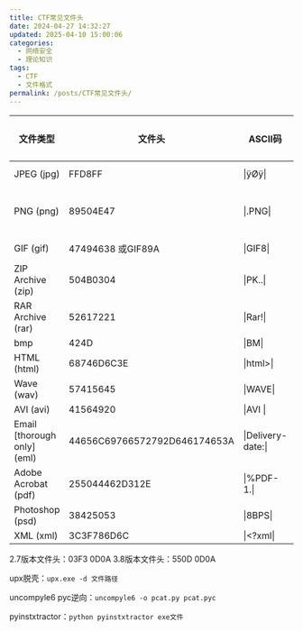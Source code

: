 ```yaml
---
title: CTF常见文件头
date: 2024-04-27 14:32:27
updated: 2025-04-10 15:00:06
categories:
  - 网络安全
  - 理论知识
tags:
  - CTF
  - 文件格式
permalink: /posts/CTF常见文件头/
---
```


| 文件类型                        | 文件头                          | ASCII码             | 文件尾         |
| --------------------------- | ---------------------------- | ------------------ | ----------- |
| JPEG (jpg)                  | FFD8FF                       | \|ÿØÿ\|            | FF D9       |
| PNG (png)                   | 89504E47                     | \|.PNG\|           | AE 42 60 82 |
| GIF (gif)                   | 47494638 或GIF89A             | \|GIF8\|           | 00 3B       |
| ZIP Archive (zip)           | 504B0304                     | \|PK..\|           | 50 4B       |
| RAR Archive (rar)           | 52617221                     | \|Rar!\|           |             |
| bmp                         | 424D                         | \|BM\|             |             |
| HTML (html)                 | 68746D6C3E                   | \|html>\|          |             |
| Wave (wav)                  | 57415645                     | \|WAVE\|           |             |
| AVI (avi)                   | 41564920                     | \|AVI \|           |             |
| Email [thorough only] (eml) | 44656C69766572792D646174653A | \|Delivery-date:\| |             |
| Adobe Acrobat (pdf)         | 255044462D312E               | \|%PDF-1.\|        |             |
| Photoshop (psd)             | 38425053                     | \|8BPS\|           |             |
| XML (xml)                   | 3C3F786D6C                   | \|<?xml\|          |             |

2.7版本文件头：03F3 0D0A
3.8版本文件头：550D 0D0A

upx脱壳：`upx.exe -d 文件路径`

uncompyle6 pyc逆向：`uncompyle6 -o pcat.py pcat.pyc`

pyinstxtractor：`python pyinstxtractor exe文件`
